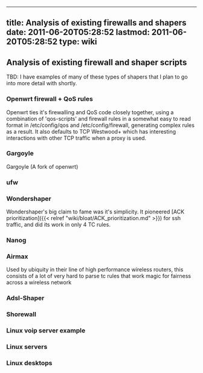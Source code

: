 
---
title: Analysis of existing firewalls and shapers
date: 2011-06-20T05:28:52
lastmod: 2011-06-20T05:28:52
type: wiki
---
Analysis of existing firewall and shaper scripts
------------------------------------------------

TBD: I have examples of many of these types of shapers that I plan to go
into more detail with shortly.

### Openwrt firewall + QoS rules

Openwrt ties it's firewalling and QoS code closely together, using a
combination of 'qos-scripts' and firewall rules in a somewhat easy to
read format in /etc/config/qos and /etc/config/firewall, generating
complex rules as a result. It also defaults to TCP Westwood+ which has
interesting interactions with other TCP traffic when a proxy is used.

### Gargoyle

Gargoyle (A fork of openwrt)

### ufw

### Wondershaper

Wondershaper's big claim to fame was it's simplicity. It pioneered
[ACK prioritization]({{< relref "wiki/bloat/ACK_prioritization.md" >}}) for ssh traffic, and did its work in
only 4 TC rules.

### Nanog

### Airmax

Used by ubiquity in their line of high performance wireless routers,
this consists of a lot of very hard to parse tc rules that work magic
for fairness across a wireless network

### Adsl-Shaper

### Shorewall

### Linux voip server example

### Linux servers

### Linux desktops
